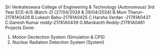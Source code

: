 Sri Venkateswara College of Engineering & Technology (Autonomous)
3rd Year ECE-A/S (Batch-2) [27/04/2024 & 29/04/2024]
B.Muni Tharun-21781A0426
B.Lokesh Babu-21781A0425
C.Harsha Vardan -21781A0437
C.Ganesh Kumar reddy-21781A0439
G.Manikanth Reddy-21781A0461
Projects Done:
1. Motion Dectection System (Simulation & CPS)
2. Nuclear Radiation Detection System (System)
